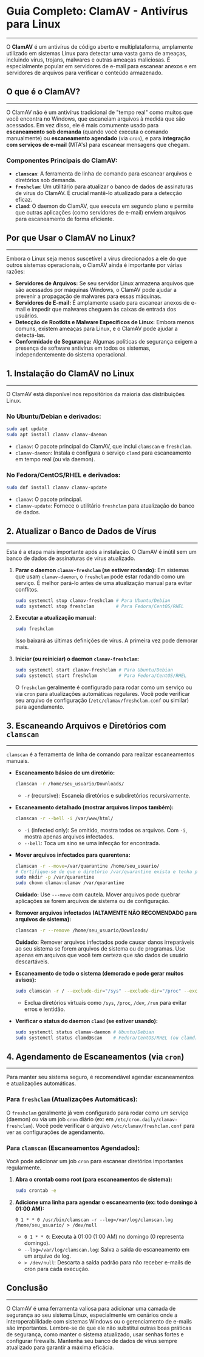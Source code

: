 # Guia Completo: ClamAV - Antivírus para Linux
---

O **ClamAV** é um antivírus de código aberto e multiplataforma, amplamente utilizado em sistemas Linux para detectar uma vasta gama de ameaças, incluindo vírus, trojans, malwares e outras ameaças maliciosas. É especialmente popular em servidores de e-mail para escanear anexos e em servidores de arquivos para verificar o conteúdo armazenado.

## O que é o ClamAV?
---

O ClamAV não é um antivírus tradicional de "tempo real" como muitos que você encontra no Windows, que escaneiam arquivos à medida que são acessados. Em vez disso, ele é mais comumente usado para **escaneamento sob demanda** (quando você executa o comando manualmente) ou **escaneamento agendado** (via `cron`), e para **integração com serviços de e-mail** (MTA's) para escanear mensagens que chegam.

### Componentes Principais do ClamAV:

* **`clamscan`**: A ferramenta de linha de comando para escanear arquivos e diretórios sob demanda.
* **`freshclam`**: Um utilitário para atualizar o banco de dados de assinaturas de vírus do ClamAV. É crucial mantê-lo atualizado para a detecção eficaz.
* **`clamd`**: O daemon do ClamAV, que executa em segundo plano e permite que outras aplicações (como servidores de e-mail) enviem arquivos para escaneamento de forma eficiente.

## Por que Usar o ClamAV no Linux?
---

Embora o Linux seja menos suscetível a vírus direcionados a ele do que outros sistemas operacionais, o ClamAV ainda é importante por várias razões:

* **Servidores de Arquivos:** Se seu servidor Linux armazena arquivos que são acessados por máquinas Windows, o ClamAV pode ajudar a prevenir a propagação de malwares para essas máquinas.
* **Servidores de E-mail:** É amplamente usado para escanear anexos de e-mail e impedir que malwares cheguem às caixas de entrada dos usuários.
* **Detecção de Rootkits e Malware Específicos de Linux:** Embora menos comuns, existem ameaças para Linux, e o ClamAV pode ajudar a detectá-las.
* **Conformidade de Segurança:** Algumas políticas de segurança exigem a presença de software antivírus em todos os sistemas, independentemente do sistema operacional.

## 1. Instalação do ClamAV no Linux
---

O ClamAV está disponível nos repositórios da maioria das distribuições Linux.

### No Ubuntu/Debian e derivados:

```bash
sudo apt update
sudo apt install clamav clamav-daemon
```
* `clamav`: O pacote principal do ClamAV, que inclui `clamscan` e `freshclam`.
* `clamav-daemon`: Instala e configura o serviço `clamd` para escaneamento em tempo real (ou via daemon).

### No Fedora/CentOS/RHEL e derivados:

```bash
sudo dnf install clamav clamav-update
```
* `clamav`: O pacote principal.
* `clamav-update`: Fornece o utilitário `freshclam` para atualização do banco de dados.

## 2. Atualizar o Banco de Dados de Vírus
---

Esta é a etapa mais importante após a instalação. O ClamAV é inútil sem um banco de dados de assinaturas de vírus atualizado.

1.  **Parar o daemon `clamav-freshclam` (se estiver rodando):**
    Em sistemas que usam `clamav-daemon`, o `freshclam` pode estar rodando como um serviço. É melhor pará-lo antes de uma atualização manual para evitar conflitos.
    ```bash
    sudo systemctl stop clamav-freshclam # Para Ubuntu/Debian
    sudo systemctl stop freshclam        # Para Fedora/CentOS/RHEL
    ```

2.  **Executar a atualização manual:**
    ```bash
    sudo freshclam
    ```
    Isso baixará as últimas definições de vírus. A primeira vez pode demorar mais.

3.  **Iniciar (ou reiniciar) o daemon `clamav-freshclam`:**
    ```bash
    sudo systemctl start clamav-freshclam # Para Ubuntu/Debian
    sudo systemctl start freshclam        # Para Fedora/CentOS/RHEL
    ```
    O `freshclam` geralmente é configurado para rodar como um serviço ou via `cron` para atualizações automáticas regulares. Você pode verificar seu arquivo de configuração (`/etc/clamav/freshclam.conf` ou similar) para agendamento.

## 3. Escaneando Arquivos e Diretórios com `clamscan`
---

`clamscan` é a ferramenta de linha de comando para realizar escaneamentos manuais.

* **Escaneamento básico de um diretório:**
    ```bash
    clamscan -r /home/seu_usuario/Downloads/
    ```
    * `-r` (recursive): Escaneia diretórios e subdiretórios recursivamente.

* **Escaneamento detalhado (mostrar arquivos limpos também):**
    ```bash
    clamscan -r --bell -i /var/www/html/
    ```
    * `-i` (infected only): Se omitido, mostra todos os arquivos. Com `-i`, mostra apenas arquivos infectados.
    * `--bell`: Toca um sino se uma infecção for encontrada.

* **Mover arquivos infectados para quarentena:**
    ```bash
    clamscan -r --move=/var/quarantine /home/seu_usuario/
    # Certifique-se de que o diretório /var/quarantine exista e tenha permissões adequadas
    sudo mkdir -p /var/quarantine
    sudo chown clamav:clamav /var/quarantine
    ```
    **Cuidado:** Use `---move` com cautela. Mover arquivos pode quebrar aplicações se forem arquivos de sistema ou de configuração.

* **Remover arquivos infectados (ALTAMENTE NÃO RECOMENDADO para arquivos de sistema):**
    ```bash
    clamscan -r --remove /home/seu_usuario/Downloads/
    ```
    **Cuidado:** Remover arquivos infectados pode causar danos irreparáveis ao seu sistema se forem arquivos de sistema ou de programas. Use apenas em arquivos que você tem certeza que são dados de usuário descartáveis.

* **Escaneamento de todo o sistema (demorado e pode gerar muitos avisos):**
    ```bash
    sudo clamscan -r / --exclude-dir="/sys" --exclude-dir="/proc" --exclude-dir="/dev" --exclude-dir="/run"
    ```
    * Exclua diretórios virtuais como `/sys`, `/proc`, `/dev`, `/run` para evitar erros e lentidão.

* **Verificar o status do daemon `clamd` (se estiver usando):**
    ```bash
    sudo systemctl status clamav-daemon # Ubuntu/Debian
    sudo systemctl status clamd@scan    # Fedora/CentOS/RHEL (ou clamd.service)
    ```

## 4. Agendamento de Escaneamentos (via `cron`)
---

Para manter seu sistema seguro, é recomendável agendar escaneamentos e atualizações automáticas.

### Para `freshclam` (Atualizações Automáticas):

O `freshclam` geralmente já vem configurado para rodar como um serviço (daemon) ou via um job `cron` diário (ex: em `/etc/cron.daily/clamav-freshclam`). Você pode verificar o arquivo `/etc/clamav/freshclam.conf` para ver as configurações de agendamento.

### Para `clamscan` (Escaneamentos Agendados):

Você pode adicionar um job `cron` para escanear diretórios importantes regularmente.

1.  **Abra o crontab como root (para escaneamentos de sistema):**
    ```bash
    sudo crontab -e
    ```
2.  **Adicione uma linha para agendar o escaneamento (ex: todo domingo à 01:00 AM):**
    ```cron
    0 1 * * 0 /usr/bin/clamscan -r --log=/var/log/clamscan.log /home/seu_usuario/ > /dev/null
    ```
    * `0 1 * * 0`: Executa à 01:00 (1:00 AM) no domingo (0 representa domingo).
    * `--log=/var/log/clamscan.log`: Salva a saída do escaneamento em um arquivo de log.
    * `> /dev/null`: Descarta a saída padrão para não receber e-mails de cron para cada execução.

## Conclusão
---

O ClamAV é uma ferramenta valiosa para adicionar uma camada de segurança ao seu sistema Linux, especialmente em cenários onde a interoperabilidade com sistemas Windows ou o gerenciamento de e-mails são importantes. Lembre-se de que ele não substitui outras boas práticas de segurança, como manter o sistema atualizado, usar senhas fortes e configurar firewalls. Mantenha seu banco de dados de vírus sempre atualizado para garantir a máxima eficácia.
